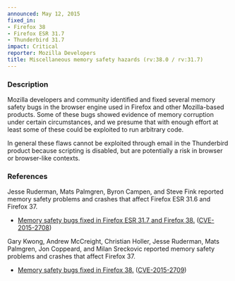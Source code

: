 ```yaml
---
announced: May 12, 2015
fixed_in:
- Firefox 38
- Firefox ESR 31.7
- Thunderbird 31.7
impact: Critical
reporter: Mozilla Developers
title: Miscellaneous memory safety hazards (rv:38.0 / rv:31.7)
---
```


<h3>Description</h3>

<p>Mozilla developers and community identified and fixed several memory safety
bugs in the browser engine used in Firefox and other Mozilla-based products.
Some of these bugs showed evidence of memory corruption under certain
circumstances, and we presume that with enough effort at least some of these
could be exploited to run arbitrary code.</p>

<p class="note">In general these flaws cannot be exploited through email in the
Thunderbird product because scripting is disabled, but are potentially a risk in
browser or browser-like contexts.</p>

<h3>References</h3>


<p>Jesse Ruderman, Mats Palmgren, Byron Campen, and Steve Fink reported memory
safety problems and crashes that affect Firefox ESR 31.6 and Firefox 37.</p>

<ul>
  <li><a
href="https://bugzilla.mozilla.org/buglist.cgi?bug_id=1152177,1143299,1151139,
1120655">
          Memory safety bugs fixed in Firefox ESR 31.7 and Firefox 38.</a> (<a
href="http://cve.mitre.org/cgi-bin/cvename.cgi?name=CVE-2015-2708"
class="ex-ref">CVE-2015-2708</a>)</li>
</ul>

<p>Gary Kwong, Andrew McCreight, Christian Holler, Jesse Ruderman, Mats
Palmgren, Jon Coppeard, and Milan Sreckovic reported memory safety problems and
crashes that affect Firefox 37.</p>

<ul>
  <li><a
href="https://bugzilla.mozilla.org/buglist.cgi?bug_id=1111251,1143194,1117977,
1155474,1146101,1153688,1128064,1149526,1135066">
          Memory safety bugs fixed in Firefox 38.</a> (<a
href="http://cve.mitre.org/cgi-bin/cvename.cgi?name=CVE-2015-2709"
class="ex-ref">CVE-2015-2709</a>)</li>
</ul>

</ul>


